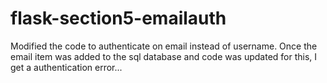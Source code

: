 # flask-section5-emailauth

Modified the code to authenticate on email instead of username. Once the email item was added to the sql database and code was updated for this, I get a authentication error...
